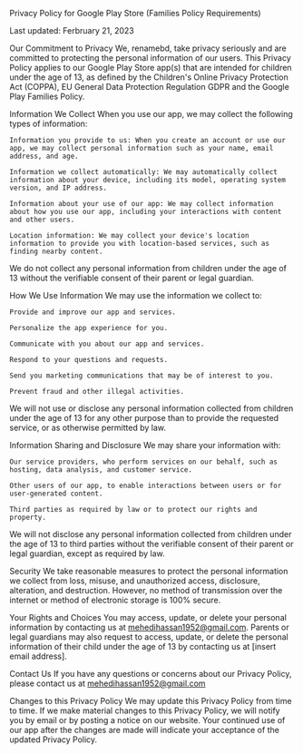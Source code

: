 Privacy Policy for Google Play Store (Families Policy Requirements)

Last updated: Ferbruary 21, 2023

Our Commitment to Privacy
We, renamebd, take privacy seriously and are committed to protecting the personal information of our users. This Privacy Policy applies to our Google Play Store app(s) that are intended for children under the age of 13, as defined by the Children's Online Privacy Protection Act (COPPA), EU General Data Protection Regulation GDPR and the Google Play Families Policy.

Information We Collect
When you use our app, we may collect the following types of information:

    Information you provide to us: When you create an account or use our app, we may collect personal information such as your name, email address, and age.

    Information we collect automatically: We may automatically collect information about your device, including its model, operating system version, and IP address.

    Information about your use of our app: We may collect information about how you use our app, including your interactions with content and other users.

    Location information: We may collect your device's location information to provide you with location-based services, such as finding nearby content.

We do not collect any personal information from children under the age of 13 without the verifiable consent of their parent or legal guardian.

How We Use Information
We may use the information we collect to:

    Provide and improve our app and services.

    Personalize the app experience for you.

    Communicate with you about our app and services.

    Respond to your questions and requests.

    Send you marketing communications that may be of interest to you.

    Prevent fraud and other illegal activities.

We will not use or disclose any personal information collected from children under the age of 13 for any other purpose than to provide the requested service, or as otherwise permitted by law.

Information Sharing and Disclosure
We may share your information with:

    Our service providers, who perform services on our behalf, such as hosting, data analysis, and customer service.

    Other users of our app, to enable interactions between users or for user-generated content.

    Third parties as required by law or to protect our rights and property.

We will not disclose any personal information collected from children under the age of 13 to third parties without the verifiable consent of their parent or legal guardian, except as required by law.

Security
We take reasonable measures to protect the personal information we collect from loss, misuse, and unauthorized access, disclosure, alteration, and destruction. However, no method of transmission over the internet or method of electronic storage is 100% secure.

Your Rights and Choices
You may access, update, or delete your personal information by contacting us at mehedihassan1952@gmail.com. Parents or legal guardians may also request to access, update, or delete the personal information of their child under the age of 13 by contacting us at [insert email address].

Contact Us
If you have any questions or concerns about our Privacy Policy, please contact us at mehedihassan1952@gmail.com 

Changes to this Privacy Policy
We may update this Privacy Policy from time to time. If we make material changes to this Privacy Policy, we will notify you by email or by posting a notice on our website. Your continued use of our app after the changes are made will indicate your acceptance of the updated Privacy Policy.
